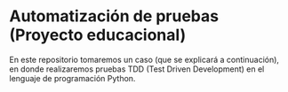 # Automatización de pruebas (Proyecto educacional)

En este repositorio tomaremos un caso (que se explicará a continuación), en donde realizaremos pruebas TDD (Test Driven Development) en el lenguaje de programación Python.
